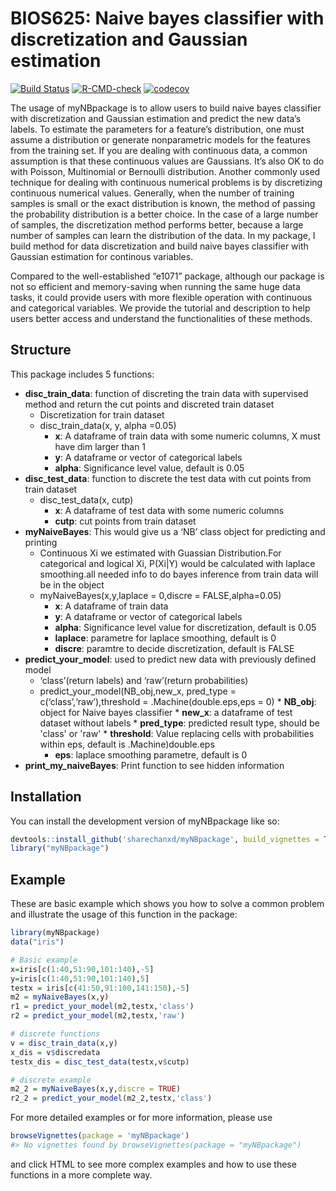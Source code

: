 
<!-- README.md is generated from README.Rmd. Please edit that file -->

# BIOS625: Naive bayes classifier with discretization and Gaussian estimation

<!-- badges: start -->

[![Build
Status](https://app.travis-ci.com/sharechanxd/myNBpackage.svg?branch=main)](https://app.travis-ci.com/sharechanxd/myNBpackage)
[![R-CMD-check](https://github.com/sharechanxd/myNBpackage/workflows/R-CMD-check/badge.svg)](https://github.com/sharechanxd/myNBpackage/actions?workflow=R-CMD-check)
[![codecov](https://codecov.io/gh/sharechanxd/myNBpackage/branch/main/graph/badge.svg?token=DPZU2BB7L1)](https://codecov.io/gh/sharechanxd/myNBpackage)
<!-- badges: end -->

The usage of myNBpackage is to allow users to build naive bayes
classifier with discretization and Gaussian estimation and predict the
new data’s labels. To estimate the parameters for a feature’s
distribution, one must assume a distribution or generate nonparametric
models for the features from the training set. If you are dealing with
continuous data, a common assumption is that these continuous values are
Gaussians. It’s also OK to do with Poisson, Multinomial or Bernoulli
distribution. Another commonly used technique for dealing with
continuous numerical problems is by discretizing continuous numerical
values. Generally, when the number of training samples is small or the
exact distribution is known, the method of passing the probability
distribution is a better choice. In the case of a large number of
samples, the discretization method performs better, because a large
number of samples can learn the distribution of the data. In my package,
I build method for data discretization and build naive bayes classifier
with Gaussian estimation for continous variables.

Compared to the well-established “e1071” package, although our package
is not so efficient and memory-saving when running the same huge data
tasks, it could provide users with more flexible operation with
continuous and categorical variables. We provide the tutorial and
description to help users better access and understand the
functionalities of these methods.

## Structure

This package includes 5 functions:

  - **disc\_train\_data**: function of discreting the train data with
    supervised method and return the cut points and discreted train
    dataset
      - Discretization for train dataset
      - disc\_train\_data(x, y, alpha =0.05)
          - **x**: A dataframe of train data with some numeric columns,
            X must have dim larger than 1
          - **y**: A dataframe or vector of categorical labels
          - **alpha**: Significance level value, default is 0.05
  - **disc\_test\_data**: function to discrete the test data with cut
    points from train dataset
      - disc\_test\_data(x, cutp)
          - **x**: A dataframe of test data with some numeric columns
          - **cutp**: cut points from train dataset
  - **myNaiveBayes**: This would give us a ‘NB’ class object for
    predicting and printing
      - Continuous Xi we estimated with Guassian Distribution.For
        categorical and logical Xi, P(Xi|Y) would be calculated with
        laplace smoothing.all needed info to do bayes inference from
        train data will be in the object
      - myNaiveBayes(x,y,laplace = 0,discre = FALSE,alpha=0.05)
          - **x**: A dataframe of train data
          - **y**: A dataframe or vector of categorical labels
          - **alpha**: Significance level value for discretization,
            default is 0.05
          - **laplace**: parametre for laplace smoothing, default is 0
          - **discre**: paramtre to decide discretization, default is
            FALSE
  - **predict\_your\_model**: used to predict new data with previously
    defined model
      - ‘class’(return labels) and ‘raw’(return probabilities)
      - predict\_your\_model(NB\_obj,new\_x, pred\_type =
        c(‘class’,‘raw’),threshold =
        .Machine\(double.eps,eps = 0) * **NB_obj**: object for Naive bayes classifier * **new_x**: a dataframe of test dataset without labels * **pred_type**: predicted result type, should be 'class' or 'raw' * **threshold**: Value replacing cells with probabilities within eps, default is .Machine\)double.eps
          - **eps**: laplace smoothing parametre, default is 0
  - **print\_my\_naiveBayes**: Print function to see hidden information

## Installation

You can install the development version of myNBpackage like so:

``` r
devtools::install_github('sharechanxd/myNBpackage', build_vignettes = T)
library("myNBpackage")
```

## Example

These are basic example which shows you how to solve a common problem
and illustrate the usage of this function in the package:

``` r
library(myNBpackage)
data("iris")

# Basic example
x=iris[c(1:40,51:90,101:140),-5]
y=iris[c(1:40,51:90,101:140),5]
testx = iris[c(41:50,91:100,141:150),-5]
m2 = myNaiveBayes(x,y)
r1 = predict_your_model(m2,testx,'class')
r2 = predict_your_model(m2,testx,'raw')

# discrete functions
v = disc_train_data(x,y)
x_dis = v$discredata
testx_dis = disc_test_data(testx,v$cutp)

# discrete example
m2_2 = myNaiveBayes(x,y,discre = TRUE)
r2_2 = predict_your_model(m2_2,testx,'class')
```

For more detailed examples or for more information, please use

``` r
browseVignettes(package = 'myNBpackage')
#> No vignettes found by browseVignettes(package = "myNBpackage")
```

and click HTML to see more complex examples and how to use these
functions in a more complete way.
